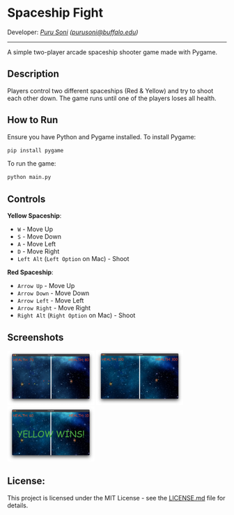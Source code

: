 # Spaceship Fight
Developer: *[Puru Soni](https://github.com/puru-soni-04) (purusoni@buffalo.edu)*
***

A simple two-player arcade spaceship shooter game made with Pygame.

## Description

Players control two different spaceships (Red & Yellow) and try to shoot each other down. The game runs until one of the players loses all health.

## How to Run

Ensure you have Python and Pygame installed. To install Pygame:
    
```bash
pip install pygame
```


To run the game:

```bash
python main.py
```


## Controls

**Yellow Spaceship**: 
- `W` - Move Up 
- `S` - Move Down 
- `A` - Move Left 
- `D` - Move Right 
- `Left Alt` (`Left Option` on Mac) - Shoot

**Red Spaceship**:
- `Arrow Up` - Move Up 
- `Arrow Down` - Move Down 
- `Arrow Left` - Move Left 
- `Arrow Right` - Move Right 
- `Right Alt` (`Right Option` on Mac) - Shoot


## Screenshots

<img src="./screenshots/screenshot2.png" alt="screenshot1" width="200"/>
<img src="./screenshots/screenshot1.png" alt="screenshot2" width="200"/>
<img src="./screenshots/screenshot3.png" alt="screenshot3" width="200"/>


## License:

This project is licensed under the MIT License - see the [LICENSE.md](LICENSE.md) file for details.
